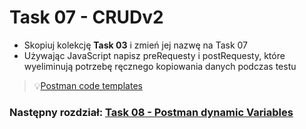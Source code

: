 # Task 07 - CRUDv2

* Skopiuj kolekcję **Task 03** i zmień jej nazwę na Task 07
* Używając JavaScript napisz preRequesty i postRequesty, które wyeliminują potrzebę ręcznego kopiowania danych podczas testu

> 💡[Postman code templates](../postman/postman-code-templates.md)

### Następny rozdział: [Task 08 - Postman dynamic Variables](08-task-postman-variables.md)
